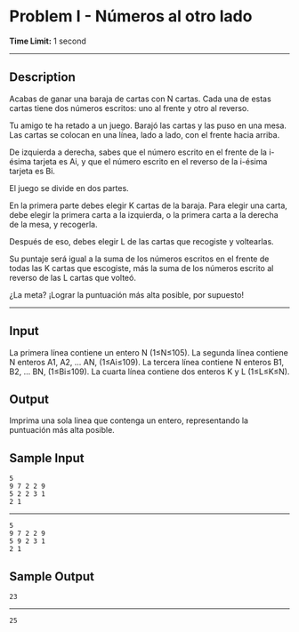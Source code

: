 # Problem I - Números al otro lado
  
**Time Limit:** 1 second
  
---
 
## Description
Acabas de ganar una baraja de cartas con N cartas. Cada una de estas cartas tiene dos números escritos: uno al frente y otro al reverso.

Tu amigo te ha retado a un juego. Barajó las cartas y las puso en una mesa. Las cartas se colocan en una línea, lado a lado, con el frente hacia arriba.

De izquierda a derecha, sabes que el número escrito en el frente de la i-ésima tarjeta es Ai, y que el número escrito en el reverso de la i-ésima tarjeta es Bi.

El juego se divide en dos partes.

En la primera parte debes elegir K cartas de la baraja. Para elegir una carta, debe elegir la primera carta a la izquierda, o la primera carta a la derecha de la mesa, y recogerla.

Después de eso, debes elegir L de las cartas que recogiste y voltearlas.

Su puntaje será igual a la suma de los números escritos en el frente de todas las K cartas que escogiste, más la suma de los números escrito al reverso de las L cartas que volteó.

¿La meta? ¡Lograr la puntuación más alta posible, por supuesto!

---
  
## Input
La primera línea contiene un entero N (1≤N≤105). La segunda línea contiene N enteros A1, A2, ... AN, (1≤Ai≤109). La tercera línea contiene N enteros B1, B2, ... BN, (1≤Bi≤109). La cuarta línea contiene dos enteros K y L (1≤L≤K≤N).

## Output
Imprima una sola linea que contenga un entero, representando la puntuación más alta posible.

## Sample Input
```
5
9 7 2 2 9
5 2 2 3 1
2 1
```
---
```
5
9 7 2 2 9
5 9 2 3 1
2 1
```

## Sample Output
```
23
```
---
```
25
```